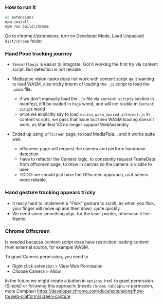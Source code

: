 ### How to run it

```bash
cd extensions
npm install
npm run build:chrome
```

Go to chrome://extensions, turn on Developer Mode, Load Unpacked `dist/chrome` folder. 

### Hand Pose tracking journey

- `Tensorflowjs` is easier to integrate. Got it working the first try via content script. But detection is not reliable
- Mediapipe vision-tasks does not work with content script as it wanting to load WASM, also tricky interm of loading the `.js` script to load the `.wasm` file.

  - if we don't manually load the `.js` file via `content-scripts` section in manifest, it'll be loaded in `Page` world, and will not visible in `Content Script` world
  - once we explicitly say to load `vision_wasm_nosimd_internal.js` in content scripts, we pass that issue but then WASM loading doesn't work, as Manifest V3 no longer support WebAssembly

- Ended up using `offscreen` page, to load MediaPipe... and it works quite well.
  - offscreen page will request the camera and perform handpose detection
  - Have to refactor the Camera logic, to constantly request FrameData from offscreen page, to draw in canvas so the camera is visible to user
  - TODO: we should just have the Offscreen approach, as it seems more reliable.

### Hand gesture tracking appears tricky

- It really hard to implement a "Flick" gesture to scroll, as when you flick, your finger will move up and then down, quite quickly.
- We need some smoothing algo. for the laser pointer, otherwise it feel frantic.

### Chrome Offscreen

Is needed because content-script does have restriction loading content from external source, for example WASM.

To grant Camera permission, you need to

- Right click extension > View Web Permission
- Choose Camera > Allow

In the future we might create a button in `options.html` to grant permission (Simple) or following this approach: (needs `chrome.tabCapture` permssion, more Complex)
https://developer.chrome.com/docs/extensions/how-to/web-platform/screen-capture
